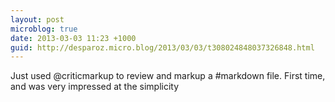 ```yaml
---
layout: post
microblog: true
date: 2013-03-03 11:23 +1000
guid: http://desparoz.micro.blog/2013/03/03/t308024848037326848.html
---
```

Just used @criticmarkup to review and markup a #markdown file. First time, and was very impressed at the simplicity
